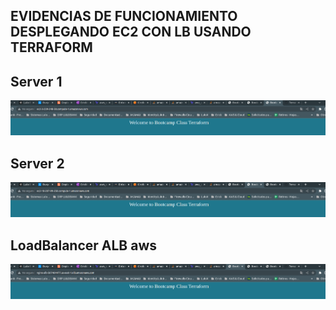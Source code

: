 ## EVIDENCIAS DE FUNCIONAMIENTO DESPLEGANDO EC2 CON LB USANDO TERRAFORM


## Server 1

![](./Doc/Captura%20desde%202023-01-12%2021-32-28.png)

## Server 2

![](./Doc/Captura%20desde%202023-01-12%2021-32-33.png)

## LoadBalancer ALB aws

![](./Doc/Captura%20desde%202023-01-12%2021-32-37.png)